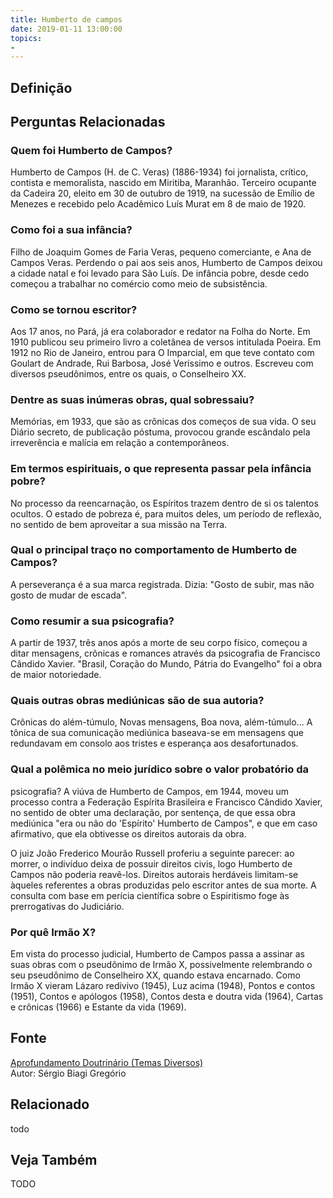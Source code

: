 ```yaml
---
title: Humberto de campos
date: 2019-01-11 13:00:00
topics: 
- 
---
```


## Definição


## Perguntas Relacionadas

### Quem foi Humberto de Campos?
Humberto de Campos (H. de C. Veras) (1886-1934) foi jornalista, crítico,
contista e memoralista, nascido em Miritiba, Maranhão. Terceiro ocupante
da Cadeira 20, eleito em 30 de outubro de 1919, na sucessão de Emílio de
Menezes e recebido pelo Acadêmico Luís Murat em 8 de maio de 1920.

### Como foi a sua infância?
Filho de Joaquim Gomes de Faria Veras, pequeno comerciante, e Ana de
Campos Veras. Perdendo o pai aos seis anos, Humberto de Campos deixou a
cidade natal e foi levado para São Luís. De infância pobre, desde cedo
começou a trabalhar no comércio como meio de subsistência.

### Como se tornou escritor?
Aos 17 anos, no Pará, já era colaborador e redator na Folha do Norte. Em
1910 publicou seu primeiro livro a coletânea de versos intitulada
Poeira. Em 1912 no Rio de Janeiro, entrou para O Imparcial, em que
teve contato com Goulart de Andrade, Rui Barbosa, José Veríssimo e
outros. Escreveu com diversos pseudônimos, entre os quais, o Conselheiro
XX.

### Dentre as suas inúmeras obras, qual sobressaiu?
Memórias, em 1933, que são as crônicas dos começos de sua vida. O seu
Diário secreto, de publicação póstuma, provocou grande escândalo pela
irreverência e malícia em relação a contemporâneos.

### Em termos espirituais, o que representa passar pela infância pobre?
No processo da reencarnação, os Espíritos trazem dentro de si os
talentos ocultos. O estado de pobreza é, para muitos deles, um período
de reflexão, no sentido de bem aproveitar a sua missão na Terra.

### Qual o principal traço no comportamento de Humberto de Campos?
A perseverança é a sua marca registrada. Dizia: "Gosto de subir, mas
não gosto de mudar de escada".

### Como resumir a sua psicografia?
A partir de 1937, três anos após a morte de seu corpo físico, começou a
ditar mensagens, crônicas e romances através da psicografia de Francisco
Cândido Xavier. "Brasil, Coração do Mundo, Pátria do Evangelho" foi a
obra de maior notoriedade.

### Quais outras obras mediúnicas são de sua autoria?
Crônicas do além-túmulo, Novas mensagens, Boa nova, 
além-túmulo... A tônica de sua comunicação mediúnica baseava-se em
mensagens que redundavam em consolo aos tristes e esperança aos
desafortunados.

### Qual a polêmica no meio jurídico sobre o valor probatório da
psicografia?
A viúva de Humberto de Campos, em 1944, moveu um processo contra a
Federação Espírita Brasileira e Francisco Cândido Xavier, no sentido de
obter uma declaração, por sentença, de que essa obra mediúnica "era ou
não do 'Espírito' Humberto de Campos", e que em caso afirmativo, que ela
obtivesse os direitos autorais da obra.

O juiz João Frederico Mourão Russell proferiu a seguinte parecer: ao
morrer, o indivíduo deixa de possuir direitos civis, logo Humberto de
Campos não poderia reavê-los. Direitos autorais herdáveis limitam-se
àqueles referentes a obras produzidas pelo escritor antes de sua morte.
A consulta com base em perícia científica sobre o Espiritismo foge às
prerrogativas do Judiciário.

### Por quê Irmão X?
Em vista do processo judicial, Humberto de Campos passa a assinar as
suas obras com o pseudônimo de Irmão X, possivelmente relembrando o seu
pseudônimo de Conselheiro XX, quando estava encarnado. Como Irmão X
vieram Lázaro redivivo (1945), Luz acima (1948), Pontos e contos
(1951), Contos e apólogos (1958), Contos desta e doutra vida (1964),
Cartas e crônicas (1966) e Estante da vida (1969).

## Fonte
[Aprofundamento Doutrinário (Temas Diversos)](https://sites.google.com/view/aprofundamentodoutrinario/humberto-de-campos)  
Autor: Sérgio Biagi Gregório



## Relacionado
todo

## Veja Também
TODO


